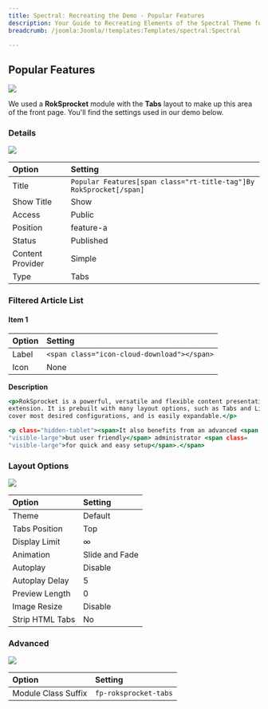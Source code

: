 ```yaml
---
title: Spectral: Recreating the Demo - Popular Features
description: Your Guide to Recreating Elements of the Spectral Theme for Joomla
breadcrumb: /joomla:Joomla/!templates:Templates/spectral:Spectral

---
```


Popular Features
-----

![][demo]

We used a **RokSprocket** module with the **Tabs** layout to make up this area of the front page. You'll find the settings used in our demo below.

### Details

![][demo2]

| Option           | Setting                                                            |  
| :--------------- | :----------------------------------------------------------------- |  
| Title            | `Popular Features[span class="rt-title-tag"]By RokSprocket[/span]` |  
| Show Title       | Show                                                               |  
| Access           | Public                                                             |  
| Position         | feature-a                                                          |  
| Status           | Published                                                          |  
| Content Provider | Simple                                                             |  
| Type             | Tabs                                                               |  

### Filtered Article List

#### Item 1

| Option | Setting                                     |  
| :----- | :------------------------------------------ |  
| Label  | `<span class="icon-cloud-download"></span>` |  
| Icon   | None                                        |  

**Description**

~~~ .html
<p>RokSprocket is a powerful, versatile and flexible content presentation
extension. It is prebuilt with many layout options, such as Tabs and Lists, to
cover most desired configurations, and is easily expandable.</p>

<p class="hidden-tablet"><span>It also benefits from an advanced <span class=
"visible-large">but user friendly</span> administrator <span class=
"visible-large">for quick and easy setup</span>.</span>
~~~

### Layout Options

![][demo3]

| Option          | Setting        |  
| :-------------- | :------------- |  
| Theme           | Default        |  
| Tabs Position   | Top            |  
| Display Limit   | ∞              |  
| Animation       | Slide and Fade |  
| Autoplay        | Disable        |  
| Autoplay Delay  | 5              |  
| Preview Length  | 0              |  
| Image Resize    | Disable        |  
| Strip HTML Tabs | No             |

### Advanced

![][demo4]

| Option              | Setting               |  
| :------------------ | :-------------------- |  
| Module Class Suffix | `fp-roksprocket-tabs` |  

[demo]: assets/demo_11.jpeg
[demo2]: assets/tabs_1.jpeg
[demo3]: assets/tabs_2.jpeg
[demo4]: assets/tabs_3.jpeg